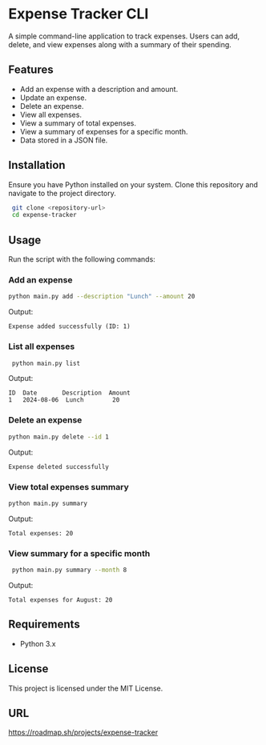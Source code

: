 # Expense Tracker CLI

A simple command-line application to track expenses. Users can add, delete, and view expenses along with a summary of their spending.

## Features
- Add an expense with a description and amount.
- Update an expense.
- Delete an expense.
- View all expenses.
- View a summary of total expenses.
- View a summary of expenses for a specific month.
- Data stored in a JSON file.

## Installation
Ensure you have Python installed on your system. Clone this repository and navigate to the project directory.
```sh
 git clone <repository-url>
 cd expense-tracker
```

## Usage
Run the script with the following commands:

### Add an expense
```sh
python main.py add --description "Lunch" --amount 20
```
Output:
```
Expense added successfully (ID: 1)
```

### List all expenses
```sh
 python main.py list
```

Output:
```
ID  Date       Description  Amount
1   2024-08-06  Lunch        20
```

### Delete an expense

```sh
python main.py delete --id 1
```

Output:

```
Expense deleted successfully
```

### View total expenses summary

```sh
python main.py summary
```

Output:
```
Total expenses: 20
```

### View summary for a specific month
```sh
 python main.py summary --month 8
```
Output:
```
Total expenses for August: 20
```

## Requirements
- Python 3.x

## License
This project is licensed under the MIT License.

## URL

https://roadmap.sh/projects/expense-tracker